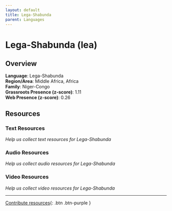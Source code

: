```yaml
---
layout: default
title: Lega-Shabunda
parent: Languages
---
```


# Lega-Shabunda (lea)

## Overview

**Language**: Lega-Shabunda  
**Region/Area**: Middle Africa, Africa  
**Family**: Niger-Congo  
**Grassroots Presence (z-score)**: 1.11  
**Web Presence (z-score)**: 0.26  

## Resources

### Text Resources
*Help us collect text resources for Lega-Shabunda*

### Audio Resources
*Help us collect audio resources for Lega-Shabunda*

### Video Resources
*Help us collect video resources for Lega-Shabunda*

---

[Contribute resources](https://forms.office.com/e/1SfLJx3u1r){: .btn .btn-purple }
